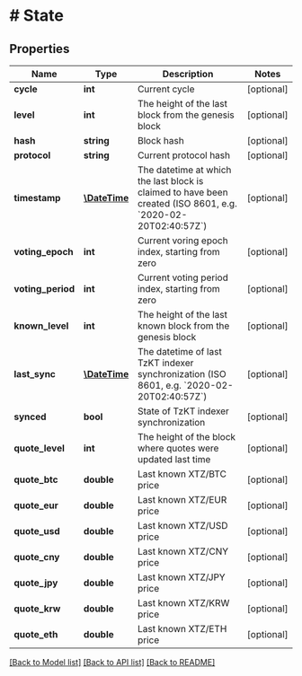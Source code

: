 # # State

## Properties

Name | Type | Description | Notes
------------ | ------------- | ------------- | -------------
**cycle** | **int** | Current cycle | [optional]
**level** | **int** | The height of the last block from the genesis block | [optional]
**hash** | **string** | Block hash | [optional]
**protocol** | **string** | Current protocol hash | [optional]
**timestamp** | [**\DateTime**](\DateTime.md) | The datetime at which the last block is claimed to have been created (ISO 8601, e.g. &#x60;2020-02-20T02:40:57Z&#x60;) | [optional]
**voting_epoch** | **int** | Current voring epoch index, starting from zero | [optional]
**voting_period** | **int** | Current voting period index, starting from zero | [optional]
**known_level** | **int** | The height of the last known block from the genesis block | [optional]
**last_sync** | [**\DateTime**](\DateTime.md) | The datetime of last TzKT indexer synchronization (ISO 8601, e.g. &#x60;2020-02-20T02:40:57Z&#x60;) | [optional]
**synced** | **bool** | State of TzKT indexer synchronization | [optional]
**quote_level** | **int** | The height of the block where quotes were updated last time | [optional]
**quote_btc** | **double** | Last known XTZ/BTC price | [optional]
**quote_eur** | **double** | Last known XTZ/EUR price | [optional]
**quote_usd** | **double** | Last known XTZ/USD price | [optional]
**quote_cny** | **double** | Last known XTZ/CNY price | [optional]
**quote_jpy** | **double** | Last known XTZ/JPY price | [optional]
**quote_krw** | **double** | Last known XTZ/KRW price | [optional]
**quote_eth** | **double** | Last known XTZ/ETH price | [optional]

[[Back to Model list]](../../README.md#models) [[Back to API list]](../../README.md#endpoints) [[Back to README]](../../README.md)
